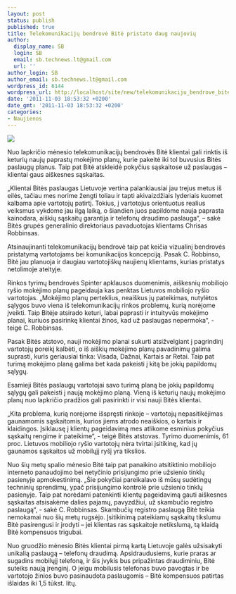 ```yaml
---
layout: post
status: publish
published: true
title: Telekomunikacijų bendrovė Bitė pristato daug naujovių
author:
  display_name: SB
  login: SB
  email: sb.technews.lt@gmail.com
  url: ''
author_login: SB
author_email: sb.technews.lt@gmail.com
wordpress_id: 6144
wordpress_url: http://localhost/site/new/telekomunikaciju_bendrove_bite_pristato_daug_naujoviu/
date: '2011-11-03 18:53:32 +0200'
date_gmt: '2011-11-03 18:53:32 +0200'
categories:
- Naujienos
---
```

<div class="imgright"><img src="http://technews.lt/upload/bite.jpg"  /></div>
<p>Nuo lapkričio mėnesio telekomunikacijų bendrovės Bitė klientai gali rinktis iš keturių naujų paprastų mokėjimo planų, kurie pakeitė iki tol buvusius Bitės paslaugų planus. Taip pat Bitė atskleidė pokyčius sąskaitose už paslaugas – klientai gaus aiškesnes sąskaitas.</p>
<p>„Klientai Bitės paslaugas Lietuvoje vertina palankiausiai jau trejus metus iš eilės, tačiau mes norime žengti toliau ir tapti akivaizdžiais lyderiais kuomet kalbama apie vartotojų patirtį. Tokius, į vartotojus orientuotus realius veiksmus vykdome jau ilgą laiką, o šiandien juos papildome nauja paprasta kainodara, aiškių sąskaitų garantija ir telefonų draudimo paslauga“, – sakė Bitės grupės generalinio direktoriaus pavaduotojas klientams Chrisas Robbinsas.</p>
<p>Atsinaujinanti telekomunikacijų bendrovė taip pat keičia vizualinį bendrovės pristatymą vartotojams bei komunikacijos koncepciją. Pasak C. Robbinso, Bitė jau planuoja ir daugiau vartotojiškų naujienų klientams, kurias pristatys netolimoje ateityje.</p>
<p>Rinkos tyrimų bendrovės Spinter apklausos duomenimis, aiškesnių mobiliojo ryšio mokėjimo planų pageidauja kas penktas Lietuvos mobiliojo ryšio vartotojas. „Mokėjimo planų perteklius, neaiškus jų pateikimas, nutylėtos sąlygos buvo viena iš telekomunikacijų rinkos problemų, kurią norėjome įveikti. Taip Bitėje atsirado keturi, labai paprasti ir intuityvūs mokėjimo planai, kuriuos pasirinkę klientai žinos, kad už paslaugas nepermoka“, - teigė C. Robbinsas.</p>
<p>Pasak Bitės atstovo, nauji mokėjimo planai sukurti atsižvelgiant į pagrindinį vartotojų poreikį kalbėti, o iš aiškių mokėjimo planų pavadinimų galima suprasti, kuris geriausiai tinka: Visada, Dažnai, Kartais ar Retai. Taip pat turimą mokėjimo planą galima bet kada pakeisti į kitą be jokių papildomų sąlygų.</p>
<p>Esamieji Bitės paslaugų vartotojai savo turimą planą be jokių papildomų sąlygų gali pakeisti į naują mokėjimo planą. Vieną iš keturių naujų mokėjimo planų nuo lapkričio pradžios gali pasirinkti ir visi nauji Bitės klientai.</p>
<p>„Kita problema, kurią norėjome išspręsti rinkoje – vartotojų nepasitikėjimas gaunamomis sąskaitomis, kurios jiems atrodo neaiškios, o kartais ir klaidingos. Įsiklausę į klientų pageidavimą mes atlikome esminius pokyčius sąskaitų rengime ir pateikime“, - teigė Bitės atstovas. Tyrimo duomenimis, 61 proc. Lietuvos mobiliojo ryšio vartotojų nėra tvirtai įsitikinę, kad jų gaunamos sąskaitos už mobilųjį ryšį yra tikslios.</p>
<p>Nuo šių metų spalio mėnesio Bitė taip pat panaikino atsitiktinio mobiliojo interneto panaudojimo bei netyčinio prisijungimo prie užsienio tinklų pasienyje apmokestinimą. „Šie pokyčiai pareikalavo iš mūsų sudėtingų techninių sprendimų, ypač prisijungimo kontrolė prie užsienio tinklų pasienyje. Taip pat norėdami patenkinti klientų pageidavimą gauti aiškesnes sąskaitas atsisakėme dalies pajamų, pavyzdžiui, už skambučio registro paslaugą“, - sakė C. Robbinsas. Skambučių registro paslaugą Bitė teikia nemokamai nuo šių metų rugsėjo. Įsitikinimą pateikiamų sąskaitų tikslumu Bitė pasirengusi ir įrodyti – jei klientas ras sąskaitoje netikslumą, tą klaidą Bitė kompensuos trigubai.</p>
<p>Nuo gruodžio mėnesio Bitės klientai pirmą kartą Lietuvoje galės užsisakyti unikalią paslaugą – telefonų draudimą. Apsidraudusiems, kurie praras ar sugadins mobilųjį telefoną, ir šis įvykis bus pripažintas draudiminiu, Bitė suteiks naują įrenginį. O jeigu mobilusis telefonas buvo pavogtas ir be vartotojo žinios buvo pasinaudota paslaugomis – Bitė kompensuos patirtas išlaidas iki 1,5 tūkst. litų.</p>
